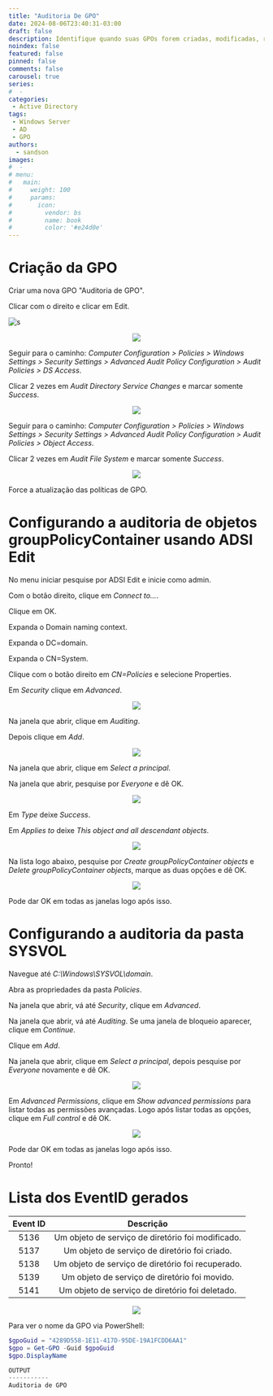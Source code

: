 ```yaml
---
title: "Auditoria De GPO"
date: 2024-08-06T23:40:31-03:00
draft: false
description: Identifique quando suas GPOs forem criadas, modificadas, restauradas, movidas ou deletadas.
noindex: false
featured: false
pinned: false
comments: false
carousel: true
series:
#  - 
categories:
 - Active Directory
tags:
 - Windows Server
 - AD
 - GPO
authors:
  - sandson
images:
#  - 
# menu:
#   main:
#     weight: 100
#     params:
#       icon:
#         vendor: bs
#         name: book
#         color: '#e24d0e'
---
```


# Criação da GPO

Criar uma nova GPO "Auditoria de GPO".

Clicar com o direito e clicar em Edit.

![s](1.png)

<p align="center">
  <img src="1.png">
</p>

Seguir para o caminho: *Computer Configuration > Policies > Windows Settings > Security Settings > Advanced Audit Policy Configuration > Audit Policies > DS Access*.

Clicar 2 vezes em *Audit Directory Service Changes* e marcar somente *Success*.

<p align="center">
  <img src="2.png">
</p>

Seguir para o caminho: *Computer Configuration > Policies > Windows Settings > Security Settings > Advanced Audit Policy Configuration > Audit Policies > Object Access*.

Clicar 2 vezes em *Audit File System* e marcar somente *Success*.

<p align="center">
  <img src="3.png">
</p>

Force a atualização das políticas de GPO.


# Configurando a auditoria de objetos groupPolicyContainer usando ADSI Edit

No menu iniciar pesquise por ADSI Edit e inicie como admin.

Com o botão direito, clique em *Connect to...*.

Clique em OK.

Expanda o Domain naming context.

Expanda o DC=domain.

Expanda o CN=System.

Clique com o botão direito em *CN=Policies* e selecione Properties.

Em *Security* clique em *Advanced*.

<p align="center">
  <img src="4.png">
</p>

Na janela que abrir, clique em *Auditing*.

Depois clique em *Add*.

<p align="center">
  <img src="5.png">
</p>

Na janela que abrir, clique em *Select a principal*.

Na janela que abrir, pesquise por *Everyone* e dê OK.

<p align="center">
  <img src="6.png">
</p>

Em *Type* deixe *Success*.

Em *Applies to* deixe *This object and all descendant objects*.

<p align="center">
  <img src="7.png">
</p>

Na lista logo abaixo, pesquise por *Create groupPolicyContainer objects* e *Delete groupPolicyContainer objects*, marque as duas opções e dê OK.

<p align="center">
  <img src="8.png">
</p>

Pode dar OK em todas as janelas logo após isso.

# Configurando a auditoria da pasta SYSVOL


Navegue até *C:\\Windows\\SYSVOL\\domain*.

Abra as propriedades da pasta *Policies*.

Na janela que abrir, vá até *Security*, clique em *Advanced*.

Na janela que abrir, vá até *Auditing*. Se uma janela de bloqueio aparecer, clique em *Continue*.

Clique em *Add*.

Na janela que abrir, clique em *Select a principal*, depois pesquise por *Everyone* novamente e dê OK.

<p align="center">
  <img src="9.png">
</p>

Em *Advanced Permissions*, clique em *Show advanced permissions* para listar todas as permissões avançadas. Logo após listar todas as opções, clique em *Full control* e dê OK.

<p align="center">
  <img src="10.png">
</p>

Pode dar OK em todas as janelas logo após isso.

Pronto!

# Lista dos EventID gerados

| Event ID |                     Descrição                     |
|:--------:|:-------------------------------------------------:|
|   5136   | Um objeto de serviço de diretório foi modificado. |
|   5137   |   Um objeto de serviço de diretório foi criado.   |
|   5138   | Um objeto de serviço de diretório foi recuperado. |
|   5139   |   Um objeto de serviço de diretório foi movido.   |
|   5141   |  Um objeto de serviço de diretório foi deletado.  |

<p align="center">
  <img src="11.png">
</p>

Para ver o nome da GPO via PowerShell:
```powershell
$gpoGuid = "4289D558-1E11-417D-95DE-19A1FCDD6AA1"
$gpo = Get-GPO -Guid $gpoGuid
$gpo.DisplayName

OUTPUT
-----------
Auditoria de GPO
```
